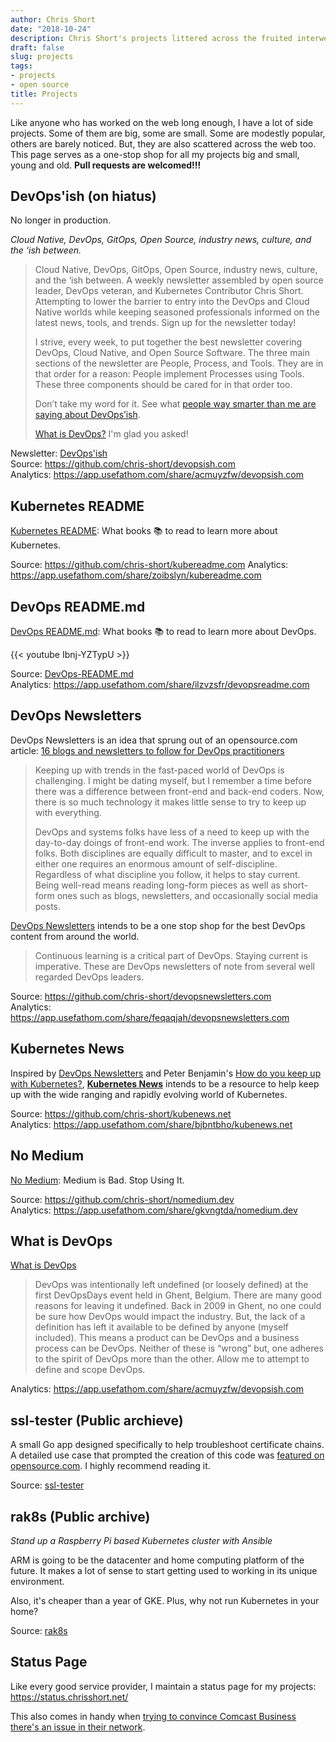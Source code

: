 ```yaml
---
author: Chris Short
date: "2018-10-24"
description: Chris Short's projects littered across the fruited interwebs.
draft: false
slug: projects
tags:
- projects
- open source
title: Projects
---
```


Like anyone who has worked on the web long enough, I have a lot of side projects. Some of them are big, some are small. Some are modestly popular, others are barely noticed. But, they are also scattered across the web too. This page serves as a one-stop shop for all my projects big and small, young and old. **Pull requests are welcomed!!!**

## DevOps'ish (on hiatus)

No longer in production.

*Cloud Native, DevOps, GitOps, Open Source, industry news, culture, and the ‘ish between.*

> Cloud Native, DevOps, GitOps, Open Source, industry news, culture, and the ‘ish between. A weekly newsletter assembled by open source leader, DevOps veteran, and Kubernetes Contributor Chris Short. Attempting to lower the barrier to entry into the DevOps and Cloud Native worlds while keeping seasoned professionals informed on the latest news, tools, and trends. Sign up for the newsletter today!
>
> I strive, every week, to put together the best newsletter covering DevOps, Cloud Native, and Open Source Software. The three main sections of the newsletter are People, Process, and Tools. They are in that order for a reason: People implement Processes using Tools. These three components should be cared for in that order too.
>
> Don’t take my word for it. See what [people way smarter than me are saying about DevOps’ish](https://devopsish.com/praise/).
>
> [What is DevOps?](https://devopsish.com/what-is-devops/) I'm glad you asked!

Newsletter: [DevOps'ish](https://devopsish.com)  
Source: <https://github.com/chris-short/devopsish.com>  
Analytics: <https://app.usefathom.com/share/acmuyzfw/devopsish.com>

## Kubernetes README

[Kubernetes README](https://kubereadme.com/): What books 📚 to read to learn more about Kubernetes.

Source: <https://github.com/chris-short/kubereadme.com>
Analytics: <https://app.usefathom.com/share/zoibslyn/kubereadme.com>

## DevOps README.md

[DevOps README.md](https://devopsreadme.com/): What books 📚 to read to learn more about DevOps.

{{< youtube Ibnj-YZTypU >}}

Source: [DevOps-README.md](https://github.com/chris-short/devopsreadme.com)  
Analytics: <https://app.usefathom.com/share/ilzvzsfr/devopsreadme.com>

## DevOps Newsletters

DevOps Newsletters is an idea that sprung out of an opensource.com article: [16 blogs and newsletters to follow for DevOps practitioners](https://opensource.com/article/18/6/devops-blogs-newsletters-follow)

> Keeping up with trends in the fast-paced world of DevOps is challenging. I might be dating myself, but I remember a time before there was a difference between front-end and back-end coders. Now, there is so much technology it makes little sense to try to keep up with everything.
> 
> DevOps and systems folks have less of a need to keep up with the day-to-day doings of front-end work. The inverse applies to front-end folks. Both disciplines are equally difficult to master, and to excel in either one requires an enormous amount of self-discipline. Regardless of what discipline you follow, it helps to stay current. Being well-read means reading long-form pieces as well as short-form ones such as blogs, newsletters, and occasionally social media posts.

[DevOps Newsletters](https://devopsnewsletters.com/) intends to be a one stop shop for the best DevOps content from around the world.

> Continuous learning is a critical part of DevOps. Staying current is imperative. These are DevOps newsletters of note from several well regarded DevOps leaders.

Source: <https://github.com/chris-short/devopsnewsletters.com>  
Analytics: <https://app.usefathom.com/share/feqaqjah/devopsnewsletters.com>

## Kubernetes News

Inspired by [DevOps Newsletters](https://devopsnewsletters.com/) and Peter Benjamin's [How do you keep up with Kubernetes?](https://dev.to/petermbenjamin/how-do-you-keep-up-with-kubernetes-2209), [**Kubernetes News**](https://kubenews.net/) intends to be a resource to help keep up with the wide ranging and rapidly evolving world of Kubernetes.

Source: <https://github.com/chris-short/kubenews.net>  
Analytics: <https://app.usefathom.com/share/bjbntbho/kubenews.net>

## No Medium

[No Medium](https://nomedium.dev): Medium is Bad. Stop Using It.

Source: <https://github.com/chris-short/nomedium.dev>  
Analytics: <https://app.usefathom.com/share/gkvngtda/nomedium.dev>

## What is DevOps

[What is DevOps](https://devopsish.com/what-is-devops/)

> DevOps was intentionally left undefined (or loosely defined) at the first DevOpsDays event held in Ghent, Belgium. There are many good reasons for leaving it undefined. Back in 2009 in Ghent, no one could be sure how DevOps would impact the industry. But, the lack of a definition has left it available to be defined by anyone (myself included). This means a product can be DevOps and a business process can be DevOps. Neither of these is “wrong” but, one adheres to the spirit of DevOps more than the other. Allow me to attempt to define and scope DevOps.

Analytics: <https://app.usefathom.com/share/acmuyzfw/devopsish.com>

## ssl-tester (Public archieve)

A small Go app designed specifically to help troubleshoot certificate chains. A detailed use case that prompted the creation of this code was [featured on opensource.com](https://opensource.com/article/17/4/testing-certificate-chains-34-line-go-program). I highly recommend reading it.

Source: [ssl-tester](https://github.com/chris-short/ssl-tester)

## rak8s (Public archive)

*Stand up a Raspberry Pi based Kubernetes cluster with Ansible*

ARM is going to be the datacenter and home computing platform of the future. It makes a lot of sense to start getting used to working in its unique environment.

Also, it's cheaper than a year of GKE. Plus, why not run Kubernetes in your home?

Source: [rak8s](https://github.com/chris-short/rak8s)

## Status Page

Like every good service provider, I maintain a status page for my projects: <https://status.chrisshort.net/>

This also comes in handy when [trying to convince Comcast Business there's an issue in their network](/having-a-status-page-forced-comcast-to-fix-my-internet/).
